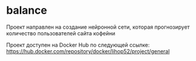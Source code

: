 # balance
Проект направлен на создание нейронной сети, которая прогнозирует количество пользователей сайта кофейни

Проект доступен на Docker Hub по следующей ссылке:
https://hub.docker.com/repository/docker/lihop52/project/general
